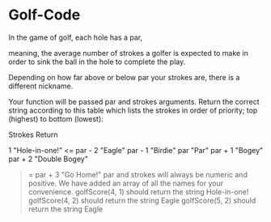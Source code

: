 # Golf-Code

In the game of golf, each hole has a par,

meaning, the average number of strokes a golfer is expected to make in order to sink the ball in the hole to complete the play.

Depending on how far above or below par your strokes are, there is a different nickname.

Your function will be passed par and strokes arguments.
 Return the correct string according to this table which lists the strokes in order of priority; 
top (highest) to bottom (lowest):


Strokes	Return

1	"Hole-in-one!"
<= par - 2	"Eagle"
par - 1	"Birdie"
par	"Par"
par + 1	"Bogey"
par + 2	"Double Bogey"
>= par + 3	"Go Home!"
par and strokes will always be numeric and positive. 
 We have added an array of all the names for your convenience.
golfScore(4, 1) should return the string Hole-in-one!
golfScore(4, 2) should return the string Eagle
golfScore(5, 2) should return the string Eagle
